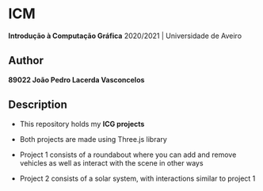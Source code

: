 # ICM

**Introdução à Computação Gráfica** 2020/2021 | Universidade de Aveiro

## Author

**89022 João Pedro Lacerda Vasconcelos**

## Description

- This repository holds my **ICG projects**

- Both projects are made using Three.js library

- Project 1 consists of a roundabout where you can add and remove vehicles as well as interact with the scene in other ways

- Project 2 consists of a solar system, with interactions similar to project 1
